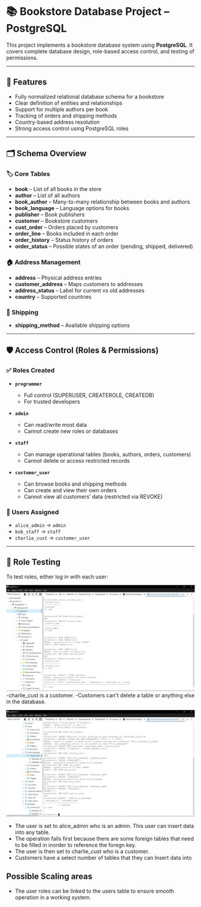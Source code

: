 # 📚 Bookstore Database Project – PostgreSQL

This project implements a bookstore database system using **PostgreSQL**. It covers complete database design, role-based access control, and testing of permissions.

---

## 🚀 Features

- Fully normalized relational database schema for a bookstore
- Clear definition of entities and relationships
- Support for multiple authors per book
- Tracking of orders and shipping methods
- Country-based address resolution
- Strong access control using PostgreSQL roles

---

## 🗂️ Schema Overview

### 🏷️ Core Tables
- **book** – List of all books in the store
- **author** – List of all authors
- **book_author** – Many-to-many relationship between books and authors
- **book_language** – Language options for books
- **publisher** – Book publishers
- **customer** – Bookstore customers
- **cust_order** – Orders placed by customers
- **order_line** – Books included in each order
- **order_history** – Status history of orders
- **order_status** – Possible states of an order (pending, shipped, delivered)

### 🏠 Address Management
- **address** – Physical address entries
- **customer_address** – Maps customers to addresses
- **address_status** – Label for current vs old addresses
- **country** – Supported countries

### 🚚 Shipping
- **shipping_method** – Available shipping options

---

## 🛡️ Access Control (Roles & Permissions)

### ✅ Roles Created

- **`programmer`**
  - Full control (SUPERUSER, CREATEROLE, CREATEDB)
  - For trusted developers

- **`admin`**
  - Can read/write most data
  - Cannot create new roles or databases

- **`staff`**
  - Can manage operational tables (books, authors, orders, customers)
  - Cannot delete or access restricted records

- **`customer_user`**
  - Can browse books and shipping methods
  - Can create and view their own orders
  - Cannot view all customers’ data (restricted via REVOKE)

### 👤 Users Assigned

- `alice_admin` → `admin`
- `bob_staff` → `staff`
- `charlie_cust` → `customer_user`

---

## 🧪 Role Testing

To test roles, either log in with each user:

![Screenshot users can select some data](assets/screenshot1.png)
-charlie_cust is a customer.
-Customers can't delete a table or anything else in the database.

![Screenshot showing some admin roles](assets/screenshot2.png)
- The user is set to alice_admin who is an admin. This user can insert data into any table.
- The operation fails first because there are some foreign tables that need to be filled in inorder to reference the foregn key.
- The user is then set to charlie_cust who is a customer.
- Customers have a select number of tables that they can Insert data into


## Possible Scaling areas
- The user roles can be linked to the users table to ensure smooth operation in a working system.



